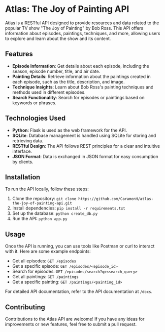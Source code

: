 # Atlas: The Joy of Painting API

Atlas is a RESTful API designed to provide resources and data related to the popular TV show "The Joy of Painting" by Bob Ross. This API offers information about episodes, paintings, techniques, and more, allowing users to explore and learn about the show and its content.

## Features

- **Episode Information**: Get details about each episode, including the season, episode number, title, and air date.
- **Painting Details**: Retrieve information about the paintings created in each episode, such as the title, description, and image.
- **Technique Insights**: Learn about Bob Ross's painting techniques and methods used in different episodes.
- **Search Functionality**: Search for episodes or paintings based on keywords or phrases.

## Technologies Used

- **Python**: Flask is used as the web framework for the API.
- **SQLite**: Database management is handled using SQLite for storing and retrieving data.
- **RESTful Design**: The API follows REST principles for a clear and intuitive interface.
- **JSON Format**: Data is exchanged in JSON format for easy consumption by clients.

## Installation

To run the API locally, follow these steps:

1. Clone the repository: `git clone https://github.com/CaramonH/atlas-the-joy-of-painting-api.git`
2. Install dependencies: `pip install -r requirements.txt`
3. Set up the database: `python create_db.py`
4. Run the API: `python app.py`

## Usage

Once the API is running, you can use tools like Postman or curl to interact with it. Here are some example endpoints:

- Get all episodes: `GET /episodes`
- Get a specific episode: `GET /episodes/<episode_id>`
- Search for episodes: `GET /episodes/search?q=<search_query>`
- Get all paintings: `GET /paintings`
- Get a specific painting: `GET /paintings/<painting_id>`

For detailed API documentation, refer to the API documentation at `/docs`.

## Contributing

Contributions to the Atlas API are welcome! If you have any ideas for improvements or new features, feel free to submit a pull request.
